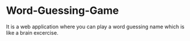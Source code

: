 # Word-Guessing-Game
It is a web application where you can play a word guessing name which is like a brain excercise.
